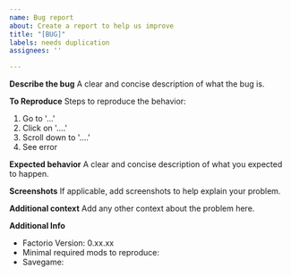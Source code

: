 ```yaml
---
name: Bug report
about: Create a report to help us improve
title: "[BUG]"
labels: needs duplication
assignees: ''

---
```


**Describe the bug**
A clear and concise description of what the bug is.

**To Reproduce**
Steps to reproduce the behavior:
1. Go to '...'
2. Click on '....'
3. Scroll down to '....'
4. See error

**Expected behavior**
A clear and concise description of what you expected to happen.

**Screenshots**
If applicable, add screenshots to help explain your problem.

**Additional context**
Add any other context about the problem here.

**Additional Info**
- Factorio Version: 0.xx.xx
- Minimal required mods to reproduce:
- Savegame:
